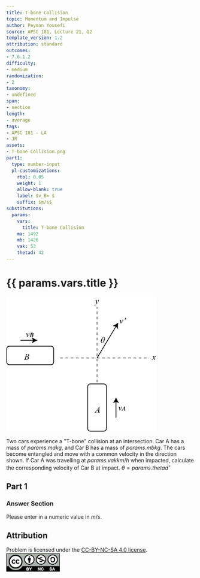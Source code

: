```yaml
---
title: T-bone Collision
topic: Momentum and Impulse
author: Peyman Yousefi
source: APSC 181, Lecture 21, Q2
template_version: 1.2
attribution: standard
outcomes:
- 7.6.1.2
difficulty:
- medium
randomization:
- 2
taxonomy:
- undefined
span:
- section
length:
- average
tags:
- APSC 181 - LA
- JR
assets:
- T-bone Collision.png
part1:
  type: number-input
  pl-customizations:
    rtol: 0.05
    weight: 1
    allow-blank: true
    label: $v_B= $
    suffix: $m/s$
substitutions:
  params:
    vars:
      title: T-bone Collision
    ma: 1492
    mb: 1426
    vak: 53
    thetad: 42
---
```

# {{ params.vars.title }}
<img src="T-bone Collision.png" width=400>

Two cars experience a "T-bone" collision at an intersection.
Car A has a mass of ${{params.ma}}kg$, and Car B has a mass of ${{params.mb}}kg$.
The cars become entangled and move with a common velocity in the direction shown.
If Car A was travelling at ${{params.vak}}km/h$ when impacted, calculate the corresponding velocity of Car B at impact.
$\theta= {{params.thetad}}^\circ$

## Part 1

### Answer Section

Please enter in a numeric value in $m/s$.

## Attribution

Problem is licensed under the [CC-BY-NC-SA 4.0 license](https://creativecommons.org/licenses/by-nc-sa/4.0/).<br> ![The Creative Commons 4.0 license requiring attribution-BY, non-commercial-NC, and share-alike-SA license.](https://raw.githubusercontent.com/firasm/bits/master/by-nc-sa.png)
